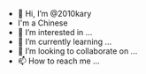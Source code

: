 - 👋 Hi, I’m @2010kary
- I'm a Chinese
- 👀 I’m interested in ...
- 🌱 I’m currently learning ...
- 💞️ I’m looking to collaborate on ...
- 📫 How to reach me ...

<!---
2010kary/2010kary is a ✨ special ✨ repository because its `README.md` (this file) appears on your GitHub profile.
You can click the Preview link to take a look at your changes.
--->
